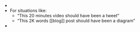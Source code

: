 -
- For situations like:
  * “This 20 minutes video should have been a tweet”
  * “This 2K words [[blog]] post should have been a diagram”
-